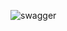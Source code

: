 
![swagger](https://user-images.githubusercontent.com/24281097/119152295-78b1cb80-ba50-11eb-99ae-bf84e65b7c68.PNG)
